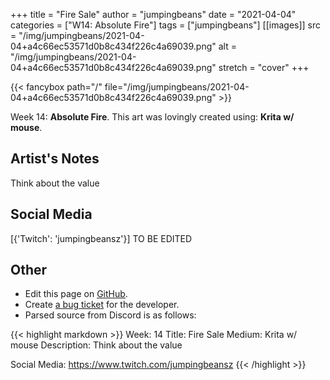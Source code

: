 +++
title =       "Fire Sale"
author =      "jumpingbeans"
date =        "2021-04-04"
categories =  ["W14: Absolute Fire"]
tags =        ["jumpingbeans"]
[[images]]
                      src = "/img/jumpingbeans/2021-04-04+a4c66ec53571d0b8c434f226c4a69039.png"
                      alt = "/img/jumpingbeans/2021-04-04+a4c66ec53571d0b8c434f226c4a69039.png"
                      stretch = "cover"
+++


{{< fancybox path="/" file="/img/jumpingbeans/2021-04-04+a4c66ec53571d0b8c434f226c4a69039.png" >}}


Week 14: **Absolute Fire**. This art was lovingly created using: **Krita w/ mouse**.

## Artist's Notes

Think about the value

## Social Media

[{'Twitch': 'jumpingbeansz'}] TO BE EDITED

## Other

- Edit this page on [GitHub](https://github.com/teaminkling/web-refresh/edit/main/blog/content/blog/jumpingbeans-week-14-e259.md).
- Create [a bug ticket](https://github.com/teaminkling/web-refresh/issues/new?assignees=&labels=bug&template=problem-report.md&title=) for the developer.
- Parsed source from Discord is as follows:

{{< highlight markdown >}}
Week: 14
Title:  Fire Sale 
Medium: Krita w/ mouse
Description: Think about the value

Social Media: https://www.twitch.com/jumpingbeansz
{{< /highlight >}}